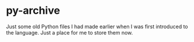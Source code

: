 # py-archive
Just some old Python files I had made earlier when I was first introduced to the language. Just a place for me to store them now.
